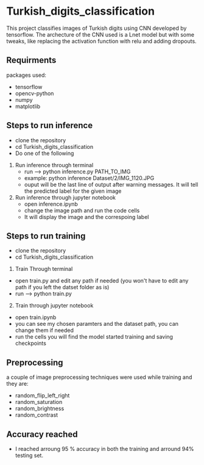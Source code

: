 # Turkish_digits_classification

This project classifies images of Turkish digits using CNN developed by tensorflow. The archecture of the CNN used is a Lnet model but with some tweaks, like replacing the activation function with relu and adding dropouts.

## Requirments
packages used:
* tensorflow
* opencv-python
* numpy
* matplotlib

## Steps to run inference
* clone the repository
* cd Turkish_digits_classification  
* Do one of the following   
1. Run inference through terminal
   * run --> python inference.py PATH_TO_IMG
   * example: python inference Dataset/2/IMG_1120.JPG
   * ouput will be the last line of output after warning messages. It will tell the predicted label for the given image   
2. Run inference through jupyter notebook
   * open inference.ipynb 
   * change the image path and run the code cells 
   * It will display the image and the correspoing label
   

## Steps to run training
* clone the repository
* cd Turkish_digits_classification
1. Train Through terminal 
* open train.py and edit any path if needed (you won't have to edit any path if you left the datset folder as is)
* run --> python train.py
2. Train through jupyter notebook
* open train.ipynb
* you can see my chosen paramters and the dataset path, you can change them if needed
* run the cells you will find the model started training and saving checkpoints


## Preprocessing
a couple of image preprocessing techniques were used while training and they are:
* random_flip_left_right
* random_saturation
* random_brightness
* random_contrast


## Accuracy reached 
* I reached arroung 95 % accuracy in both the training and arround 94% testing set.

